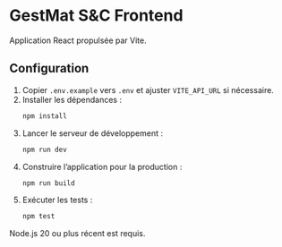 # GestMat S&C Frontend

Application React propulsée par Vite.

## Configuration

1. Copier `.env.example` vers `.env` et ajuster `VITE_API_URL` si nécessaire.
2. Installer les dépendances :
   ```bash
   npm install
   ```
3. Lancer le serveur de développement :
   ```bash
   npm run dev
   ```
4. Construire l’application pour la production :
   ```bash
   npm run build
   ```
5. Exécuter les tests :
   ```bash
   npm test
   ```

Node.js 20 ou plus récent est requis.
